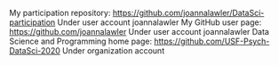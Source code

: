 My participation repository:
https://github.com/joannalawler/DataSci-participation
Under user account joannalawler
My GitHub user page:
https://github.com/joannalawler
Under user account joannalawler
Data Science and Programming home page:
https://github.com/USF-Psych-DataSci-2020
Under organization account
